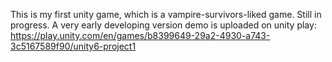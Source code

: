 This is my first unity game, which is a vampire-survivors-liked game. Still in progress.
A very early developing version demo is uploaded on unity play: https://play.unity.com/en/games/b8399649-29a2-4930-a743-3c5167589f90/unity6-project1